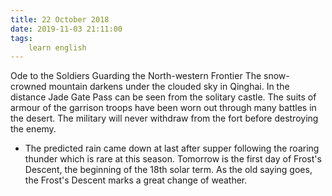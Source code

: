 ```yaml
---
title: 22 October 2018
date: 2019-11-03 21:11:00
tags:
    learn english
---
```

Ode to the Soldiers Guarding the North-western Frontier 
The snow-crowned mountain darkens under the clouded sky in Qinghai.
In the distance Jade Gate Pass can be seen from the solitary castle.
The suits of armour of the garrison troops have been worn out through many battles in the desert.
The military will never withdraw from the fort before destroying the enemy.   
* The predicted rain came down at last after supper following the roaring thunder which is rare at this season. Tomorrow is the first day of Frost's Descent, the beginning of the 18th solar term. As the old saying goes, the Frost's Descent marks a great change of weather. 
 